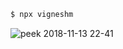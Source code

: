 ```sh
$ npx vigneshm
```
![peek 2018-11-13 22-41](https://user-images.githubusercontent.com/14950089/48430414-48a95380-e795-11e8-96f2-e606a15c0342.gif)
